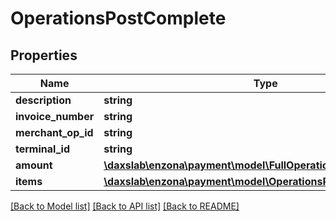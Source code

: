 # OperationsPostComplete

## Properties
Name | Type | Description | Notes
------------ | ------------- | ------------- | -------------
**description** | **string** |  | [optional] 
**invoice_number** | **string** |  | [optional] 
**merchant_op_id** | **string** |  | [optional] 
**terminal_id** | **string** |  | [optional] 
**amount** | [**\daxslab\enzona\payment\model\FullOperationsOperationAmount**](FullOperationsOperationAmount.md) |  | [optional] 
**items** | [**\daxslab\enzona\payment\model\OperationsPostCompleteItems[]**](OperationsPostCompleteItems.md) |  | [optional] 

[[Back to Model list]](../README.md#documentation-for-models) [[Back to API list]](../README.md#documentation-for-api-endpoints) [[Back to README]](../README.md)


